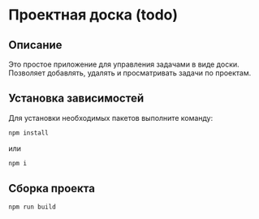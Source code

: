 # Проектная доска (todo)

## Описание
Это простое приложение для управления задачами в виде доски. Позволяет добавлять, удалять и просматривать задачи по проектам.

## Установка зависимостей
Для установки необходимых пакетов выполните команду:

```bash
npm install
```
или
```bash
npm i
```
## Сборка проекта
```bash
npm run build

